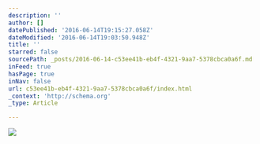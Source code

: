 ```yaml
---
description: ''
author: []
datePublished: '2016-06-14T19:15:27.058Z'
dateModified: '2016-06-14T19:03:50.948Z'
title: ''
starred: false
sourcePath: _posts/2016-06-14-c53ee41b-eb4f-4321-9aa7-5378cbca0a6f.md
inFeed: true
hasPage: true
inNav: false
url: c53ee41b-eb4f-4321-9aa7-5378cbca0a6f/index.html
_context: 'http://schema.org'
_type: Article

---
```

![](https://the-grid-user-content.s3-us-west-2.amazonaws.com/ccbb502e-b772-45b6-9fcb-761f635f0801.jpg)